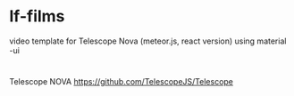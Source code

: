 # lf-films

video template for Telescope Nova (meteor.js, react version)
using material -ui

#
Telescope NOVA
https://github.com/TelescopeJS/Telescope
